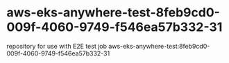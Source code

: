 # aws-eks-anywhere-test-8feb9cd0-009f-4060-9749-f546ea57b332-31
repository for use with E2E test job aws-eks-anywhere-test:8feb9cd0-009f-4060-9749-f546ea57b332-31
